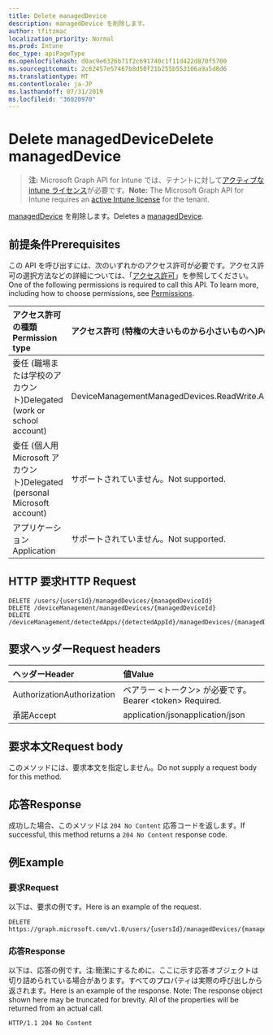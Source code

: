 ```yaml
---
title: Delete managedDevice
description: managedDevice を削除します。
author: tfitzmac
localization_priority: Normal
ms.prod: Intune
doc_type: apiPageType
ms.openlocfilehash: d0ac9e6326b71f2c691740c1f11d422d870f5700
ms.sourcegitcommit: 2c62457e57467b8d50f21b255b553106a9a5d8d6
ms.translationtype: MT
ms.contentlocale: ja-JP
ms.lasthandoff: 07/31/2019
ms.locfileid: "36020970"
---
```

# <a name="delete-manageddevice"></a><span data-ttu-id="0407d-103">Delete managedDevice</span><span class="sxs-lookup"><span data-stu-id="0407d-103">Delete managedDevice</span></span>

> <span data-ttu-id="0407d-104">**注:** Microsoft Graph API for Intune では、テナントに対して[アクティブな intune ライセンス](https://go.microsoft.com/fwlink/?linkid=839381)が必要です。</span><span class="sxs-lookup"><span data-stu-id="0407d-104">**Note:** The Microsoft Graph API for Intune requires an [active Intune license](https://go.microsoft.com/fwlink/?linkid=839381) for the tenant.</span></span>

<span data-ttu-id="0407d-105">[managedDevice](../resources/intune-devices-manageddevice.md) を削除します。</span><span class="sxs-lookup"><span data-stu-id="0407d-105">Deletes a [managedDevice](../resources/intune-devices-manageddevice.md).</span></span>

## <a name="prerequisites"></a><span data-ttu-id="0407d-106">前提条件</span><span class="sxs-lookup"><span data-stu-id="0407d-106">Prerequisites</span></span>
<span data-ttu-id="0407d-p101">この API を呼び出すには、次のいずれかのアクセス許可が必要です。アクセス許可の選択方法などの詳細については、「[アクセス許可](/graph/permissions-reference)」を参照してください。</span><span class="sxs-lookup"><span data-stu-id="0407d-p101">One of the following permissions is required to call this API. To learn more, including how to choose permissions, see [Permissions](/graph/permissions-reference).</span></span>

|<span data-ttu-id="0407d-109">アクセス許可の種類</span><span class="sxs-lookup"><span data-stu-id="0407d-109">Permission type</span></span>|<span data-ttu-id="0407d-110">アクセス許可 (特権の大きいものから小さいものへ)</span><span class="sxs-lookup"><span data-stu-id="0407d-110">Permissions (from most to least privileged)</span></span>|
|:---|:---|
|<span data-ttu-id="0407d-111">委任 (職場または学校のアカウント)</span><span class="sxs-lookup"><span data-stu-id="0407d-111">Delegated (work or school account)</span></span>|<span data-ttu-id="0407d-112">DeviceManagementManagedDevices.ReadWrite.All</span><span class="sxs-lookup"><span data-stu-id="0407d-112">DeviceManagementManagedDevices.ReadWrite.All</span></span>|
|<span data-ttu-id="0407d-113">委任 (個人用 Microsoft アカウント)</span><span class="sxs-lookup"><span data-stu-id="0407d-113">Delegated (personal Microsoft account)</span></span>|<span data-ttu-id="0407d-114">サポートされていません。</span><span class="sxs-lookup"><span data-stu-id="0407d-114">Not supported.</span></span>|
|<span data-ttu-id="0407d-115">アプリケーション</span><span class="sxs-lookup"><span data-stu-id="0407d-115">Application</span></span>|<span data-ttu-id="0407d-116">サポートされていません。</span><span class="sxs-lookup"><span data-stu-id="0407d-116">Not supported.</span></span>|

## <a name="http-request"></a><span data-ttu-id="0407d-117">HTTP 要求</span><span class="sxs-lookup"><span data-stu-id="0407d-117">HTTP Request</span></span>
<!-- {
  "blockType": "ignored"
}
-->
``` http
DELETE /users/{usersId}/managedDevices/{managedDeviceId}
DELETE /deviceManagement/managedDevices/{managedDeviceId}
DELETE /deviceManagement/detectedApps/{detectedAppId}/managedDevices/{managedDeviceId}
```

## <a name="request-headers"></a><span data-ttu-id="0407d-118">要求ヘッダー</span><span class="sxs-lookup"><span data-stu-id="0407d-118">Request headers</span></span>
|<span data-ttu-id="0407d-119">ヘッダー</span><span class="sxs-lookup"><span data-stu-id="0407d-119">Header</span></span>|<span data-ttu-id="0407d-120">値</span><span class="sxs-lookup"><span data-stu-id="0407d-120">Value</span></span>|
|:---|:---|
|<span data-ttu-id="0407d-121">Authorization</span><span class="sxs-lookup"><span data-stu-id="0407d-121">Authorization</span></span>|<span data-ttu-id="0407d-122">ベアラー &lt;トークン&gt; が必要です。</span><span class="sxs-lookup"><span data-stu-id="0407d-122">Bearer &lt;token&gt; Required.</span></span>|
|<span data-ttu-id="0407d-123">承諾</span><span class="sxs-lookup"><span data-stu-id="0407d-123">Accept</span></span>|<span data-ttu-id="0407d-124">application/json</span><span class="sxs-lookup"><span data-stu-id="0407d-124">application/json</span></span>|

## <a name="request-body"></a><span data-ttu-id="0407d-125">要求本文</span><span class="sxs-lookup"><span data-stu-id="0407d-125">Request body</span></span>
<span data-ttu-id="0407d-126">このメソッドには、要求本文を指定しません。</span><span class="sxs-lookup"><span data-stu-id="0407d-126">Do not supply a request body for this method.</span></span>

## <a name="response"></a><span data-ttu-id="0407d-127">応答</span><span class="sxs-lookup"><span data-stu-id="0407d-127">Response</span></span>
<span data-ttu-id="0407d-128">成功した場合、このメソッドは `204 No Content` 応答コードを返します。</span><span class="sxs-lookup"><span data-stu-id="0407d-128">If successful, this method returns a `204 No Content` response code.</span></span>

## <a name="example"></a><span data-ttu-id="0407d-129">例</span><span class="sxs-lookup"><span data-stu-id="0407d-129">Example</span></span>

### <a name="request"></a><span data-ttu-id="0407d-130">要求</span><span class="sxs-lookup"><span data-stu-id="0407d-130">Request</span></span>
<span data-ttu-id="0407d-131">以下は、要求の例です。</span><span class="sxs-lookup"><span data-stu-id="0407d-131">Here is an example of the request.</span></span>
``` http
DELETE https://graph.microsoft.com/v1.0/users/{usersId}/managedDevices/{managedDeviceId}
```

### <a name="response"></a><span data-ttu-id="0407d-132">応答</span><span class="sxs-lookup"><span data-stu-id="0407d-132">Response</span></span>
<span data-ttu-id="0407d-p102">以下は、応答の例です。注:簡潔にするために、ここに示す応答オブジェクトは切り詰められている場合があります。すべてのプロパティは実際の呼び出しから返されます。</span><span class="sxs-lookup"><span data-stu-id="0407d-p102">Here is an example of the response. Note: The response object shown here may be truncated for brevity. All of the properties will be returned from an actual call.</span></span>
``` http
HTTP/1.1 204 No Content
```



